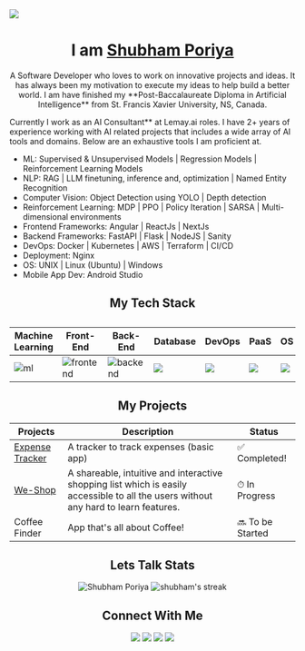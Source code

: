 <img src="https://readme-typing-svg.herokuapp.com?font=Fira+Code&pause=1000&width=435&lines=Hello!+Welcome+to+my+Github+page+.+.+."/>

<div>
  
  <h1 align="center">I am <a href="https://github.com/ShubhamPoriya">Shubham Poriya</a></h1>
</div> 
<p align="center">A Software Developer who loves to work on innovative projects and ideas. It has always been my motivation to execute my ideas to help build a better world. I am have finished my **Post-Baccalaureate Diploma in Artificial Intelligence** from St. Francis Xavier University, NS, Canada. 
  
Currently I work as an AI Consultant** at Lemay.ai roles. I have 2+ years of experience working with AI related projects that includes a wide array of AI tools and domains. Below are an exhaustive tools I am proficient at.

<ul>
  <li>ML: Supervised & Unsupervised Models | Regression Models | Reinforcement Learning Models</li>
  <li>NLP: RAG | LLM finetuning, inference and, optimization | Named Entity Recognition</li>
  <li>Computer Vision: Object Detection using YOLO | Depth detection</li>
  <li>Reinforcement Learning: MDP | PPO | Policy Iteration | SARSA | Multi-dimensional environments</li>
  <li>Frontend Frameworks: Angular | ReactJs | NextJs</li>
  <li>Backend Frameworks: FastAPI | Flask | NodeJS | Sanity</li>
  <li>DevOps: Docker | Kubernetes | AWS | Terraform | CI/CD</li>
  <li>Deployment: Nginx</li>
  <li>OS: UNIX | Linux (Ubuntu) | Windows</li>
  <li>Mobile App Dev: Android Studio</li>
</ul>
</p>  

<div align="center">
  <h2>My Tech Stack<h2>
  <table width="100%">
  <thead>
    <th>Machine Learning</th>
    <th>Front-End</th>
    <th>Back-End</th>
    <th>Database</th>
    <th>DevOps</th>
    <th>PaaS</th>
    <th>OS</th>
  </thead>
  <tbody>
    <tr>
      <td><img src="https://skillicons.dev/icons?i=ai,pytorch,tensorflow,sklearn" alt="ml"/></td>
      <td>
      <img src="https://skillicons.dev/icons?i=html,css,react,ts,nextjs,angular" alt="frontend"/>
      </td>
      <td><img src="https://skillicons.dev/icons?i=js,nodejs,python,fastapi,django" alt="backend"/></td>
      <td><img src="https://skillicons.dev/icons?i=mongodb,mysql"/></td>
      <td><img src="https://skillicons.dev/icons?i=ansible,bash,docker,gitlab,kubernetes,nginx"/></td>
      <td><img src="https://skillicons.dev/icons?i=aws,vercel"/></td>
      <td><img src="https://skillicons.dev/icons?i=linux,ubuntu"/></td>
    </tr>
  </tbody>
</table>
</div>


<h2 align="center">My Projects</h2>
<table>
  <thead>
    <th>Projects</th>
    <th>Description</th>
    <th>Status</th>
  </thead>
  <tbody>
    <tr>
      <td><a href="https://github.com/ShubhamPoriya/Expense-Tracker-REACT">Expense Tracker</a></td>
      <td>A tracker to track expenses (basic app)</td>
      <td>✅ Completed!</td>
    </tr>
    <tr>
      <td><a href="https://github.com/ShubhamPoriya/weshop-frontend">We-Shop</a></td>
      <td>A shareable, intuitive and interactive shopping list which is easily accessible to all the users without any hard to learn features.</td>
      <td>⏱ In Progress</td>
    </tr>
    <tr>
      <td>Coffee Finder</td>
      <td>App that's all about Coffee!</td>
      <td>🔜 To be Started</td>
    </tr>
  </tbody>
</table>

<div align="center">

  <h2>Lets Talk Stats</h2>
  
  <tr>
    <td>
      <img src="https://github-readme-stats.vercel.app/api?username=ShubhamPoriya&show_icons=true&theme=radical" alt="Shubham Poriya"/>
    </td>
    <td>
      <img src="https://github-readme-streak-stats.herokuapp.com/?user=ShubhamPoriya" alt="shubham's streak" />
    </td>
  </tr>
</div>

<div align="center">
  <h2>Connect With Me</h2>
  <a href="https://twitter.com/PoriyaShubham" target="_blank"><img src="https://img.shields.io/badge/Twitter-%231DA1F2.svg?style=for-the-badge&logo=Twitter&logoColor=white"/></a>
  <a href="www.linkedin.com/in/shubhamporiya" target="_blank"><img src="https://img.shields.io/badge/linkedin-%230077B5.svg?style=for-the-badge&logo=linkedin&logoColor=white"/></a>
  <a href="https://www.instagram.com/shubhamporiya/" target="_blank"><img src="https://img.shields.io/badge/Instagram-%23E4405F.svg?style=for-the-badge&logo=Instagram&logoColor=white"/></a>
  <a href="mailto:shubhamporiya@gmail.com" target="_blank" rel="noreferrer"><img src="https://img.shields.io/badge/Gmail-D14836?style=for-the-badge&logo=gmail&logoColor=white"/></a>
</div>
    



<!---
ShubhamPoriya/ShubhamPoriya is a ✨ special ✨ repository because its `README.md` (this file) appears on your GitHub profile.
You can click the Preview link to take a look at your changes.
--->
